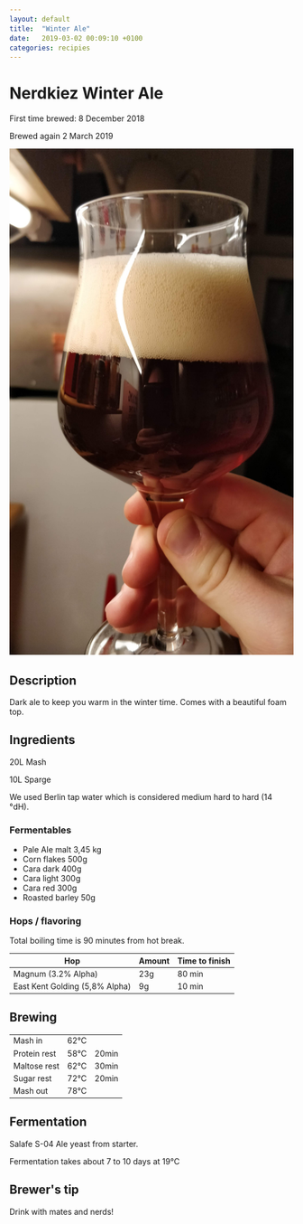 ```yaml
---
layout: default
title:  "Winter Ale"
date:   2019-03-02 00:09:10 +0100
categories: recipies
---
```


# Nerdkiez Winter Ale

First time brewed: 8 December 2018

Brewed again 2 March 2019

![Dark Winter Ale](/assets/winterale.jpg)

## Description

Dark ale to keep you warm in the winter time. Comes with a beautiful foam top.

## Ingredients

20L Mash

10L Sparge

We used Berlin tap water which is considered medium hard to hard (14 °dH).

### Fermentables

- Pale Ale malt 3,45 kg
- Corn flakes 500g
- Cara dark 400g
- Cara light 300g
- Cara red 300g
- Roasted barley 50g

### Hops / flavoring

Total boiling time is 90 minutes from hot break.

|Hop                 |Amount              | Time to finish |
|--------------------|--------------------|----------------|
|Magnum (3.2% Alpha) |23g                 |80 min          |
|East Kent Golding (5,8% Alpha) |9g       |10 min          |


## Brewing

|       |         |        |
|-------|---------|--------|
|Mash in| 62°C    |        |
|Protein rest| 58°C |20min |
|Maltose rest| 62°C |30min  |
|Sugar rest| 72°C   |20min |   
|Mash out         |78°C   ||


## Fermentation

Salafe S-04 Ale yeast from starter.

Fermentation takes about 7 to 10 days at 19°C

## Brewer's tip

Drink with mates and nerds!
